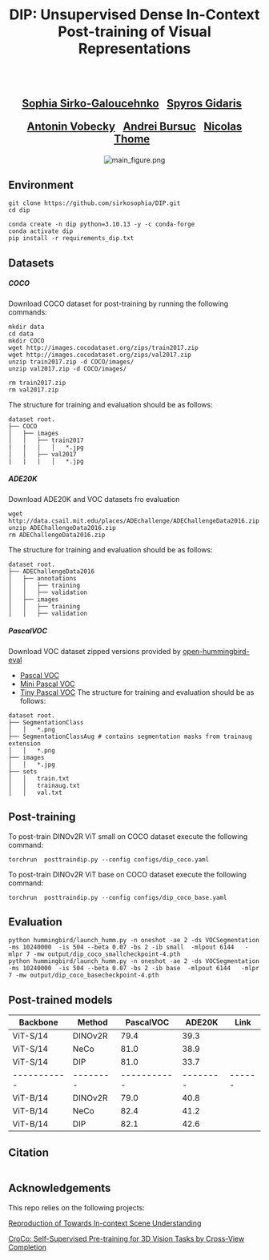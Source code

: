 <div align="center">
<h1>
DIP: Unsupervised Dense In-Context Post-training of Visual Representations
<br>
</h1>

<h2>
<!-- ICCV 2025 -->
<br>
<br>
<a href="https://scholar.google.com/citations?user=3ac3PQMAAAAJ&hl=fr">Sophia Sirko-Galoucehnko</a>&ensp;
<a href="https://scholar.google.com/citations?user=7atfg7EAAAAJ&hl=fr">Spyros Gidaris</a>&ensp;

<a href="https://vobecant.github.io/">Antonin Vobecky</a>&ensp;
<a href="https://abursuc.github.io/">Andrei Bursuc</a>&ensp;
<a href="https://thome.isir.upmc.fr">Nicolas Thome</a>&ensp;
</h2>


<!-- <p></p>
<a href="https://arxiv.org/abs/2406.02842v2"><img
src="https://img.shields.io/badge/arXiv-DiffCut-b31b1b.svg" height=25em></a>
<a href="https://diffcut-segmentation.github.io"><img 
src="https://img.shields.io/static/v1?label=Project&message=Website&color=green" height=25em></a> -->


![main_figure.png](./assets/main_figure.png)

</div>

## Environment
```
git clone https://github.com/sirkosophia/DIP.git
cd dip 

conda create -n dip python=3.10.13 -y -c conda-forge
conda activate dip
pip install -r requirements_dip.txt
```

## Datasets 
##### COCO
Download COCO dataset for post-training by running the following commands:
```
mkdir data 
cd data 
mkdir COCO 
wget http://images.cocodataset.org/zips/train2017.zip
wget http://images.cocodataset.org/zips/val2017.zip
unzip train2017.zip -d COCO/images/
unzip val2017.zip -d COCO/images/

rm train2017.zip
rm val2017.zip

```
The structure for training and evaluation should be as follows:
```
dataset root.
├── COCO
│   ├── images
│   │   ├── train2017
|   |   |   │   *.jpg
│   │   ├── val2017
|   |   |   │   *.jpg

```
##### ADE20K
Download ADE20K and VOC datasets fro evaluation 

```
wget http://data.csail.mit.edu/places/ADEchallenge/ADEChallengeData2016.zip
unzip ADEChallengeData2016.zip
rm ADEChallengeData2016.zip
```
The structure for training and evaluation should be as follows:
```
dataset root.
├── ADEChallengeData2016
│   ├── annotations
│   │   ├── training
│   │   ├── validation
│   ├── images
│   │   ├── training
│   │   ├── validation
```

##### PascalVOC
Download VOC dataset zipped versions provided by [open-hummingbird-eval](https://github.com/vpariza/open-hummingbird-eval/)
* [Pascal VOC](https://1drv.ms/u/s!AnBBK4_o1T9MbXrxhV7BpGdS8tk?e=P7G6F0)
* [Mini Pascal VOC](https://1drv.ms/u/c/67fac29a77adbae6/EXkWjXPBLmNIgqI1G8yZzBYB_11wyXI-_8u0pyERgib8fA?e=qle36E)
* [Tiny Pascal VOC](https://1drv.ms/u/c/67fac29a77adbae6/EbGBdN6Z9LNEt3-3FveU344BnlECl_cwueg8-getyattqA?e=HPrVa1)
The structure for training and evaluation should be as follows:
```
dataset root.
├── SegmentationClass
│   │   *.png
├── SegmentationClassAug # contains segmentation masks from trainaug extension 
│   │   *.png
├── images
│   │   *.jpg
├── sets
│   │   train.txt
│   │   trainaug.txt
│   │   val.txt
```
## Post-training

To post-train DINOv2R ViT small on COCO dataset execute the following command:

```
torchrun  posttraindip.py --config configs/dip_coco.yaml
```

To post-train DINOv2R ViT base on COCO dataset execute the following command:

```
torchrun  posttraindip.py --config configs/dip_coco_base.yaml
```


## Evaluation
```
python hummingbird/launch_humm.py -n oneshot -ae 2 -ds VOCSegmentation  -ms 10240000  -is 504 --beta 0.07 -bs 2 -ib small  -mlpout 6144   -mlpr 7 -mw output/dip_coco_smallcheckpoint-4.pth
python hummingbird/launch_humm.py -n oneshot -ae 2 -ds VOCSegmentation  -ms 10240000  -is 504 --beta 0.07 -bs 2 -ib base  -mlpout 6144   -mlpr 7 -mw output/dip_coco_basecheckpoint-4.pth

```

## Post-trained models

| Backbone  | Method | PascalVOC | ADE20K | Link |
|-----------|--------|-----------|--------|------|
| ViT-S/14  | DINOv2R| 79.4      | 39.3   |      |
| ViT-S/14  | NeCo   | 81.0      | 38.9   |      |
| ViT-S/14  | DIP    | 81.0      | 33.7   |      |
|-----------|--------|-----------|--------|------|
| ViT-B/14  | DINOv2R| 79.0      | 40.8   |      |
| ViT-B/14  | NeCo   | 82.4      | 41.2   |      |
| ViT-B/14  | DIP    | 82.1      | 42.6   |      |

## Citation


```

```

## Acknowledgements
This repo relies on the following projects:

[Reproduction of Towards In-context Scene Understanding](https://github.com/vpariza/open-hummingbird-eval/)

[CroCo: Self-Supervised Pre-training for 3D Vision Tasks by Cross-View Completion](https://github.com/naver/croco)



